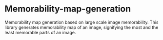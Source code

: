 # Memorability-map-generation
Memorability map generation based on large scale image memorability. This library generates memorability map of an image, signifying the most and the least memorable parts of an image. 
